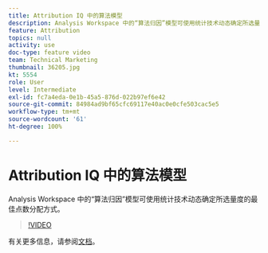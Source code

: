```yaml
---
title: Attribution IQ 中的算法模型
description: Analysis Workspace 中的“算法归因”模型可使用统计技术动态确定所选量度的最佳点数分配方式。
feature: Attribution
topics: null
activity: use
doc-type: feature video
team: Technical Marketing
thumbnail: 36205.jpg
kt: 5554
role: User
level: Intermediate
exl-id: fc7a4eda-0e1b-45a5-876d-022b97ef6e42
source-git-commit: 84984ad9bf65cfc69117e40ac0e0cfe503cac5e5
workflow-type: tm+mt
source-wordcount: '61'
ht-degree: 100%

---
```


# Attribution IQ 中的算法模型

Analysis Workspace 中的“算法归因”模型可使用统计技术动态确定所选量度的最佳点数分配方式。

>[!VIDEO](https://video.tv.adobe.com/v/40050/?quality=12&learn=on&captions=chi_hans)

有关更多信息，请参阅[文档](https://experienceleague.adobe.com/docs/analytics/analyze/analysis-workspace/attribution/algorithmic.html?lang=zh-Hans)。
